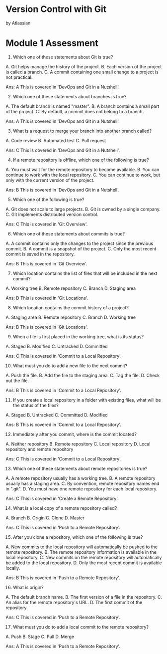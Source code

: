 Version Control with Git
========================

by Atlassian

# Module 1 Assessment
1. Which one of these statements about Git is true?

A. Git helps manage the history of the project.
B. Each version of the project is called a branch.
C. A commit containing one small change to a project is not practical.

Ans: A
This is covered in 'DevOps and Git in a Nutshell'.


2. Which one of these statements about branches is true?

A. The default branch is named "master".
B. A branch contains a small part of the project.
C. By default, a commit does not belong to a branch.

Ans: A
This is covered in 'DevOps and Git in a Nutshell'.


3. What is a request to merge your branch into another branch called?

A. Code review
B. Automated test
C. Pull request

Ans: C
This is covered in 'DevOps and Git in a Nutshell'.


4. If a remote repository is offline, which one of the following is true?

A. You must wait for the remote repository to become available.
B. You can continue to work with the local repository.
C. You can continue to work, but only with the current version of the project.

Ans: B
This is covered in 'DevOps and Git in a Nutshell'.


5. Which one of the following is true?

A. Git does not scale to large projects.
B. Git is owned by a single company.
C. Git implements distributed version control.

Ans: C
This is covered in 'Git Overview'.


6. Which one of these statements about commits is true?

A. A commit contains only the changes to the project since the previous commit.
B. A commit is a snapshot of the project.
C. Only the most recent commit is saved in the repository.

Ans: B
This is covered in 'Git Overview'.


7. Which location contains the list of files that will be included in the next commit?

A. Working tree
B. Remote repository
C. Branch
D. Staging area

Ans: D
This is covered in 'Git Locations'.


8. Which location contains the commit history of a project?

A. Staging area
B. Remote repository
C. Branch
D. Working tree

Ans: B
This is covered in 'Git Locations'.


9. When a file is first placed in the working tree, what is its status?

A. Staged
B. Modified
C. Untracked
D. Committed

Ans: C
This is covered in 'Commit to a Local Repository'.


10. What must you do to add a new file to the next commit?

A. Push the file.
B. Add the file to the staging area.
C. Tag the file.
D. Check out the file.

Ans: B
This is covered in 'Commit to a Local Repository'.


11. If you create a local repository in a folder with existing files, what will be the status of the files?

A. Staged
B. Untracked
C. Committed
D. Modified

Ans: B
This is covered in 'Commit to a Local Repository'.


12. Immediately after you commit, where is the commit located?

A. Neither repository
B. Remote repository
C. Local repository
D. Local repository and remote repository

Ans: C
This is covered in 'Commit to a Local Repository'.

13. Which one of these statements about remote repositories is true?

A. A remote repository usually has a working tree.
B. A remote repository usually has a staging area.
C. By convention, remote repository names end in ".git".
D. You must have one remote repository for each local repository.

Ans: C
This is covered in 'Create a Remote Repository'.

14. What is a local copy of a remote repository called?

A. Branch
B. Origin
C. Clone
D. Master

Ans: C
This is covered in 'Push to a Remote Repository'.

15. After you clone a repository, which one of the following is true?

A. New commits to the local repository will automatically be pushed to the remote repository.
B. The remote repository information is available in the local repository.
C. New commits on the remote repository will automatically be added to the local repository.
D. Only the most recent commit is available locally.

Ans: B
This is covered in 'Push to a Remote Repository'.

16. What is origin?

A. The default branch name.
B. The first version of a file in the repository.
C. An alias for the remote repository's URL.
D. The first commit of the repository.

Ans: C
This is covered in 'Push to a Remote Repository'.


17. What must you do to add a local commit to the remote repository?

A. Push
B. Stage
C. Pull
D. Merge

Ans: A
This is covered in 'Push to a Remote Repository'.








